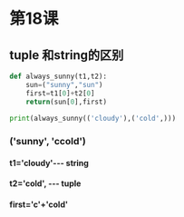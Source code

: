 # 第18课
## tuple 和string的区别
```python
def always_sunny(t1,t2):
    sun=("sunny","sun")
    first=t1[0]+t2[0]
    return(sun[0],first)

print(always_sunny(('cloudy'),('cold',)))
```
### ('sunny', 'ccold')

#### t1='cloudy'---  string
#### t2='cold', ---  tuple
#### first='c'+'cold'